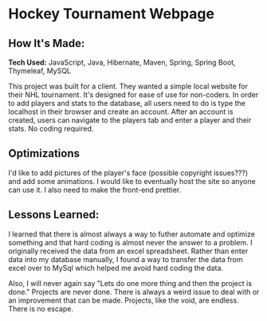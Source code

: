 # Hockey Tournament Webpage

## How It's Made:

**Tech Used:**  JavaScript, Java, Hibernate, Maven, Spring, Spring Boot, Thymeleaf, MySQL

This project was built for a client. They wanted a simple local website for their NHL tournament. It's designed for ease of use for non-coders. In order to add players and stats to the database, all users need to do is type the localhost in their browser and create an account. After an account is created, users can navigate to the players tab and enter a player and their stats. No coding required.

## Optimizations

I'd like to add pictures of the player's face (possible copyright issues???) and add some animations. I would like to eventually host the site so anyone can use it. I also need to make the front-end prettier.

## Lessons Learned:

I learned that there is almost always a way to futher automate and optimize something and that hard coding is almost never the answer to a problem. I originally received the data from an excel spreadsheet. Rather than enter data into my database manually, I found a way to transfer the data from excel over to MySql which helped me avoid hard coding the data.

Also, I will never again say "Lets do one more thing and then the project is done." Projects are never done. There is always a weird issue to deal with or an improvement that can be made. Projects, like the void, are endless. There is no escape. 
